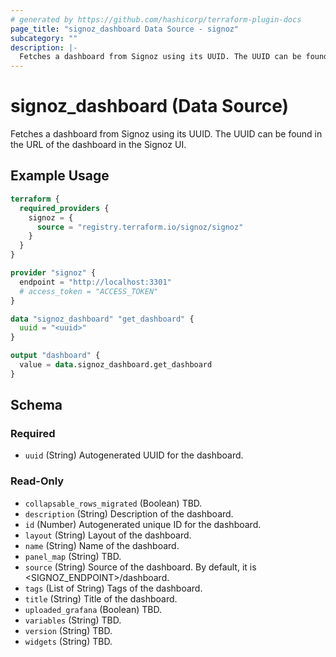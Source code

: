```yaml
---
# generated by https://github.com/hashicorp/terraform-plugin-docs
page_title: "signoz_dashboard Data Source - signoz"
subcategory: ""
description: |-
  Fetches a dashboard from Signoz using its UUID. The UUID can be found in the URL of the dashboard in the Signoz UI.
---
```


# signoz_dashboard (Data Source)

Fetches a dashboard from Signoz using its UUID. The UUID can be found in the URL of the dashboard in the Signoz UI.

## Example Usage

```terraform
terraform {
  required_providers {
    signoz = {
      source = "registry.terraform.io/signoz/signoz"
    }
  }
}

provider "signoz" {
  endpoint = "http://localhost:3301"
  # access_token = "ACCESS_TOKEN"
}

data "signoz_dashboard" "get_dashboard" {
  uuid = "<uuid>"
}

output "dashboard" {
  value = data.signoz_dashboard.get_dashboard
}
```

<!-- schema generated by tfplugindocs -->
## Schema

### Required

- `uuid` (String) Autogenerated UUID for the dashboard.

### Read-Only

- `collapsable_rows_migrated` (Boolean) TBD.
- `description` (String) Description of the dashboard.
- `id` (Number) Autogenerated unique ID for the dashboard.
- `layout` (String) Layout of the dashboard.
- `name` (String) Name of the dashboard.
- `panel_map` (String) TBD.
- `source` (String) Source of the dashboard. By default, it is <SIGNOZ_ENDPOINT>/dashboard.
- `tags` (List of String) Tags of the dashboard.
- `title` (String) Title of the dashboard.
- `uploaded_grafana` (Boolean) TBD.
- `variables` (String) TBD.
- `version` (String) TBD.
- `widgets` (String) TBD.
